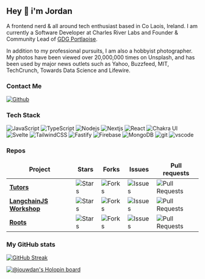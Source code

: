 ## Hey 👋 i'm Jordan

A frontend nerd & all around tech enthusiast based in Co Laois, Ireland. I am currently a Software Developer at Charles River Labs and Founder & Community Lead of [GDG Portlaoise](https://gdg.community.dev/gdg-portlaoise/).

In addition to my professional pursuits, I am also a hobbyist photographer. My photos have been viewed over 20,000,000 times on Unsplash, and has been used by major news outlets such as Yahoo, Buzzfeed, MIT, TechCrunch, Towards Data Science and Lifewire.

### Contact Me

<p>
<a href="https://github.com/jouwdan" target="_blank">
<img alt="Github" src="https://img.shields.io/badge/GitHub-%2312100E.svg?&style=for-the-badge&logo=Github&logoColor=white" />
</a>
</p>

### Tech Stack

<p>
<img alt="JavaScript" src="https://img.shields.io/badge/-Javascript-fcdc00?style=flat-square&logo=javascript&logoColor=white" />
<img alt="TypeScript" src="https://img.shields.io/badge/-TypeScript-007ACC?style=flat-square&logo=typescript&logoColor=white" />
<img alt="Nodejs" src="https://img.shields.io/badge/-Nodejs-43853d?style=flat-square&logo=Node.js&logoColor=white" />
<img alt="Nextjs" src="https://img.shields.io/badge/-NextJS-000000?style=flat-square&logo=Next.js&logoColor=white](https://img.shields.io/badge/-NextJS-45b8d8?style=flat-square&logo=Next.js&logoColor=white" />
<img alt="React" src="https://img.shields.io/badge/-React-45b8d8?style=flat-square&logo=react&logoColor=white" />
<img alt="Chakra UI" src="https://img.shields.io/badge/Chakra%20UI?style=flat-square&logo=chakraui&logoColor=white" />
<img alt="Svelte" src="https://img.shields.io/badge/-Svelte-ff3e00?style=flat-square&logo=svelte&logoColor=white" />
<img alt="TailwindCSS" src="https://img.shields.io/badge/-TailwindCSS-0ea5e9?style=flat-square&logo=tailwindcss&logoColor=white" />
<img alt="Fastify" src="https://img.shields.io/badge/-Fastify-363636?style=flat-square&logo=fastify&logoColor=white" />
<img alt="Firebase" src="https://img.shields.io/badge/-Firebase-1967d2?style=flat-square&logo=firebase&logoColor=white" />
<img alt="MongoDB" src="https://img.shields.io/badge/-MongoDB-13aa52?style=flat-square&logo=mongodb&logoColor=white" />
<img alt="git" src="https://img.shields.io/badge/-Git-F05032?style=flat-square&logo=git&logoColor=white" />
<img alt="vscode" src="https://img.shields.io/badge/-VSCode-007acc?style=flat-square&logo=visualstudiocode&logoColor=white" />
</p>

### Repos

<table>
  <thead align="center">
    <tr border: none;>
      <td><b>Project</b></td>
      <td><b>Stars</b></td>
      <td><b>Forks</b></td>
      <td><b>Issues</b></td>
      <td><b>Pull requests</b></td>
    </tr>
  </thead>
  <tbody>
    <tr>
      <td><a href="https://github.com/tutors-sdk/tutors"><b>Tutors</b></a></td>
      <td><img alt="Stars" src="https://img.shields.io/github/stars/tutors-sdk/tutors?style=flat-square&labelColor=343b41"/></td>
      <td><img alt="Forks" src="https://img.shields.io/github/forks/tutors-sdk/tutors?style=flat-square&labelColor=343b41"/></td>
      <td><img alt="Issues" src="https://img.shields.io/github/issues/tutors-sdk/tutors?style=flat-square&labelColor=343b41"/></td>
      <td><img alt="Pull Requests" src="https://img.shields.io/github/issues-pr/tutors-sdk/tutors?style=flat-square&labelColor=343b41"/></td>
    </tr>
    <tr>
      <td><a href="https://github.com/jouwdan/langchainjs-workshop"><b>LangchainJS Workshop</b></a></td>
      <td><img alt="Stars" src="https://img.shields.io/github/stars/jouwdan/langchainjs-workshop?style=flat-square&labelColor=343b41"/></td>
      <td><img alt="Forks" src="https://img.shields.io/github/forks/jouwdan/langchainjs-workshop?style=flat-square&labelColor=343b41"/></td>
      <td><img alt="Issues" src="https://img.shields.io/github/issues/jouwdan/langchainjs-workshop?style=flat-square&labelColor=343b41"/></td>
      <td><img alt="Pull Requests" src="https://img.shields.io/github/issues-pr/jouwdan/langchainjs-workshop?style=flat-square&labelColor=343b41"/></td>
    </tr>
    <tr>
      <td><a href="https://github.com/tutors-sdk/tutors"><b>Roots</b></a></td>
      <td><img alt="Stars" src="https://img.shields.io/github/stars/alder-ie/roots?style=flat-square&labelColor=343b41"/></td>
      <td><img alt="Forks" src="https://img.shields.io/github/forks/alder-ie/roots?style=flat-square&labelColor=343b41"/></td>
      <td><img alt="Issues" src="https://img.shields.io/github/issues/alder-ie/roots?style=flat-square&labelColor=343b41"/></td>
      <td><img alt="Pull Requests" src="https://img.shields.io/github/issues-pr/alder-ie/roots?style=flat-square&labelColor=343b41"/></td>
    </tr>
  </tbody>
</table>

### My GitHub stats

[![GitHub Streak](https://streak-stats.demolab.com?user=jouwdan&theme=dark&hide_border=true)](https://git.io/streak-stats)

[![@jouwdan's Holopin board](https://holopin.io/api/user/board?user=jouwdan)](https://holopin.io/@jouwdan)
